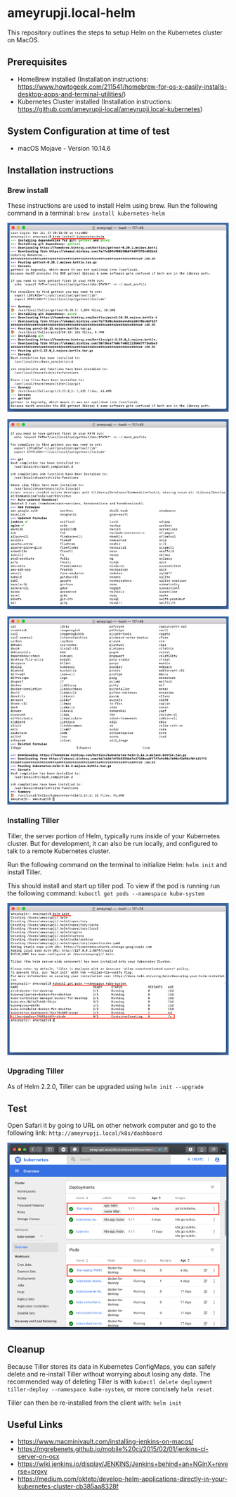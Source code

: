 # ameyrupji.local-helm
This repository outlines the steps to setup Helm on the Kubernetes cluster on MacOS.

## Prerequisites 

- HomeBrew installed (Installation instructions: https://www.howtogeek.com/211541/homebrew-for-os-x-easily-installs-desktop-apps-and-terminal-utilities/)
- Kubernetes Cluster installed (Installation instructions: https://github.com/ameyrupji-local/ameyrupji.local-kubernetes)


## System Configuration at time of test

- macOS Mojave - Version 10.14.6 

## Installation instructions

### Brew install

These instructions are used to install Helm using brew. Run the following command in a terminal: `brew install kubernetes-helm`

![terminal brew install kubernetes helm 1](images/terminal-brew-install-kubernetes-helm-1.png) 

![terminal brew install kubernetes helm 2](images/terminal-brew-install-kubernetes-helm-2.png) 

![terminal brew install kubernetes helm 3](images/terminal-brew-install-kubernetes-helm-3.png) 

### Installing Tiller

Tiller, the server portion of Helm, typically runs inside of your Kubernetes cluster. But for development, it can also be run locally, and configured to talk to a remote Kubernetes cluster.

Run the following command on the terminal to initialize Helm: `helm init` and install Tiller.

This should install and start up tiller pod. To view if the pod is running run the following command: `kubectl get pods --namespace kube-system`

![terminal helm init](images/terminal-helm-init.png) 

### Upgrading Tiller 

As of Helm 2.2.0, Tiller can be upgraded using `helm init --upgrade`


## Test 

Open Safari it by going to URL on other network computer and go to the following link: `http://ameyrupji.local/k8s/dashboard`

![safari network tiller deployed](images/safari-network-tiller-deployed.png)



## Cleanup

Because Tiller stores its data in Kubernetes ConfigMaps, you can safely delete and re-install Tiller without worrying about losing any data. The recommended way of deleting Tiller is with `kubectl delete deployment tiller-deploy --namespace kube-system`, or more concisely `helm reset`.

Tiller can then be re-installed from the client with: `helm init`


## Useful Links

- https://www.macminivault.com/installing-jenkins-on-macos/
- https://mgrebenets.github.io/mobile%20ci/2015/02/01/jenkins-ci-server-on-osx
- https://wiki.jenkins.io/display/JENKINS/Jenkins+behind+an+NGinX+reverse+proxy
- https://medium.com/okteto/develop-helm-applications-directly-in-your-kubernetes-cluster-cb385aa8328f
